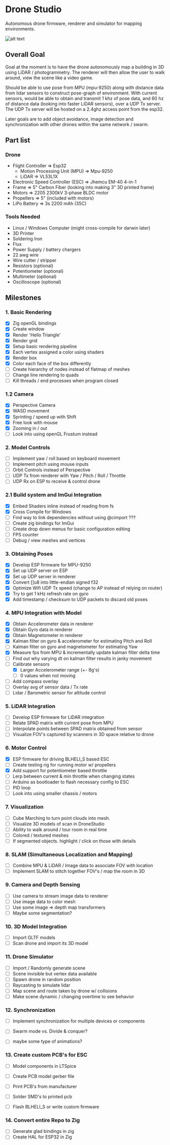 # Drone Studio

Autonomous drone firmware, renderer and simulator for mapping environments.

![alt text](https://www.reddit.com/media?url=https%3A%2F%2Fpreview.redd.it%2Fnew-app-idea-quest-3-as-matterport-cheaper-replacement-v0-6qz7bt3b0s0d1.jpeg%3Fwidth%3D1080%26crop%3Dsmart%26auto%3Dwebp%26s%3De5d04b6bd36de0844c1d7ca5f5183b35d7e42507)

## Overall Goal

Goal at the moment is to have the drone autonomously map a building in 3D using LiDAR / photogrammetry. The renderer will then allow the user to walk around, view the scene like a video game. 

Should be able to use pose from MPU (mpu-9250) along with distance data from lidar sensors to construct pose-graph of environment. With current sensors, would be able to obtain and transmit 1 khz of pose data, and 60 hz of distance data (looking into faster LiDAR sensors), over a UDP Tx server. The UDP Tx server will be hosted on a 2.4ghz access point from the esp32.

Later goals are to add object avoidance, image detection and synchronization with other drones within the same network / swarm.

## Part list

### Drone
- Flight Controller => Esp32
  - Motion Processing Unit (MPU) => Mpu-9250
  - LiDAR => VL53L1X 
- Electronic Speed Controller (ESC) => Jhemcu EM-40 4-in-1
- Frame => 5" Carbon Fiber (looking into making 3" 3D printed frame)
- Motors => 2205 2300kV 3-phase BLDC motor
- Propellers => 5" (included with motors)
- LiPo Battery => 3s 2200 mAh (35C)

### Tools Needed
- Linux / Windows Computer (might cross-compile for darwin later)
- 3D Printer
- Soldering Iron
- Flux
- Power Supply / battery chargers
- 22 awg wire
- Wire cutter / stripper
- Resistors (optional)
- Potentiometer (optional)
- Multimeter (optional)
- Oscilloscope (optional)


## Milestones

### 1. Basic Rendering

- [X] Zig openGL bindings
- [X] Create window
- [X] Render 'Hello Triangle'
- [X] Render grid
- [X] Setup basic rendering pipeline
- [X] Each vertex assigned a color using shaders
- [X] Render box
- [X] Color each face of the box differently
- [ ] Create hierarchy of nodes instead of flatmap of meshes
- [ ] Change line rendering to quads
- [ ] Kill threads / end processes when program closed

### 1.2 Camera

- [X] Perspective Camera
- [X] WASD movement
- [X] Sprinting / speed up with Shift
- [X] Free look with mouse
- [X] Zooming in / out
- [ ] Look into using openGL Frustum instead

### 2. Model Controls 

- [ ] Implement yaw / roll based on keyboard movement
- [ ] Implement pitch using mouse inputs
- [ ] Orbit Controls instead of Perspective
- [ ] UDP Tx from renderer with Yaw / Pitch / Roll / Throttle
- [ ] UDP Rx on ESP to receive & control drone

### 2.1 Build system and ImGui Integration

- [X] Embed Shaders inline instead of reading from fs
- [X] Cross Compile for Windows
- [ ] Find way to link dependencies without using @cimport ???
- [ ] Create zig bindings for ImGui
- [ ] Create drop down menus for basic configuration editing 
- [ ] FPS counter
- [ ] Debug / view meshes and vertices

### 3. Obtaining Poses

- [X] Develop ESP firmware for MPU-9250
- [X] Set up UDP server on ESP
- [x] Set up UDP server in renderer 
- [x] Convert []u8 into little-endian signed f32
- [X] Optimize Wifi UDP Tx speed (change to AP instead of relying on router)
- [X] Try to get 1 kHz refresh rate on gyro
- [X] Add timestamp / checksum to UDP packets to discard old poses

### 4. MPU Integration with Model

- [X] Obtain Accelerometer data in renderer
- [X] Obtain Gyro data in renderer
- [X] Obtain Magnetometer in renderer
- [X] Kalman filter on gyro & accelerometer for estimating Pitch and Roll
- [ ] Kalman filter on gyro and magnetometer for estimating Yaw
- [X] Measure fps from MPU & incrementally update kalman filter delta time
- [ ] Find out why varying dt on kalman filter results in janky movement
- [ ] Calibrate sensors
    - [X] Larger Accelerometer range (+- 8g's)
    - [ ] 0 values when not moving
- [ ] Add compass overlay
- [ ] Overlay avg of sensor data / Tx rate
- [ ] Lidar / Barometric sensor for altitude control

### 5. LiDAR Integration

- [ ] Develop ESP firmware for LiDAR integration
- [ ] Relate SPAD matrix with current pose from MPU
- [ ] Interpolate points between SPAD matrix obtained from sensor
- [ ] Visualize FOV's captured by scanners in 3D space relative to drone

### 6. Motor Control
- [X] ESP firmware for driving BLHELI_S based ESC
- [ ] Create testing rig for running motor w/ propellers
- [X] Add support for potentiometer based throttle
- [ ] Lerp between current & min throttle when changing states
- [ ] Arduino as bootloader to flash necessary config to ESC
- [ ] PID loop
- [ ] Look into using smaller chassis / motors

### 7. Visualization

- [ ] Cube Marching to turn point clouds into mesh.
- [ ] Visualize 3D models of scan in DroneStudio
- [ ] Ability to walk around / tour room in real time
- [ ] Colored / textured meshes
- [ ] If segmented objects. highlight / click on those with details

### 8. SLAM (Simultaneous Localization and Mapping)

- [ ] Combine MPU & LiDAR / Image data to associate FOV with location
- [ ] Implement SLAM to stitch together FOV's / map the room in 3D

### 9. Camera and Depth Sensing

- [ ] Use camera to stream image data to renderer
- [ ] Use image data to color mesh
- [ ] Use some image => depth map transformers
- [ ] Maybe some segmentation? 

### 10. 3D Model Integration

- [ ] Import GLTF models
- [ ] Scan drone and import its 3D model

### 11. Drone Simulator

- [ ] Import / Randomly generate scene
- [ ] Scene invisible but vertex data available
- [ ] Spawn drone in random position
- [ ] Raycasting to simulate lidar
- [ ] Map scene and route taken by drone w/ collisions
- [ ] Make scene dynamic / changing overtime to see behavior

### 12. Synchronization

- [ ] Implement synchronization for multiple devices or components
- [ ] Swarm mode vs. Divide & conquer?
- [ ] maybe some type of animations?


### 13. Create custom PCB's for ESC

- [ ] Model components in LTSpice
- [ ] Create PCB model gerber file
- [ ] Print PCB's from manufacturer
- [ ] Solder SMD's to printed pcb
- [ ] Flash BLHELI_S or write custom firmware


### 14. Convert entire Repo to Zig

- [ ] Generate glad bindings in zig
- [ ] Create HAL for ESP32 in Zig

